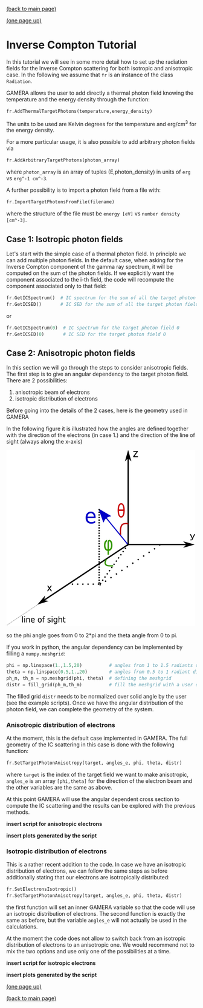 [(back to main page)](main_page.md)

[(one page up)](tutorials_main.md)

Inverse Compton Tutorial
========================

In this tutorial we will see in some more detail how to set up the radiation fields for the Inverse Compton scattering
for both isotropic and anisotropic case. In the following we assume that `fr` is an instance of the class `Radiation`.

GAMERA allows the user to add directly a thermal photon field knowing the temperature and the energy density through the
function:
```python
fr.AddThermalTargetPhotons(temperature,energy_density)
```
The units to be used are Kelvin degrees for the temperature and erg/cm<sup>3</sup> for the energy density.

For a more particular usage, it is also possible to add arbitrary photon fields via
```python
fr.AddArbitraryTargetPhotons(photon_array)
```
where `photon_array` is an array of tuples \(E,photon_density\) in units of `erg` vs `erg^-1 cm^-3`.

A further possibility is to import a photon field from a file with:
```python
fr.ImportTargetPhotonsFromFile(filename)
```
where the structure of the file must be `energy [eV]` vs `number density [cm^-3]`.


Case 1: Isotropic photon fields
-------------------------------

Let's start with the simple case of a thermal photon field. In principle we can add multiple photon fields. In the default
case, when asking for the Inverse Compton component of the gamma ray spectrum, it will be computed on the sum of the
photon fields. If we explicitily want the component associated to the i-th field, the code will recompute the component
associated only to that field:
```python
fr.GetICSpectrum()  # IC spectrum for the sum of all the target photon fields.
fr.GetICSED()       # IC SED for the sum of all the target photon fields.
```
or
```python
fr.GetICSpectrum(0)  # IC spectrum for the target photon field 0
fr.GetICSED(0)       # IC SED for the target photon field 0
```
Case 2: Anisotropic photon fields
---------------------------------

In this section we will go through the steps to consider anisotropic fields.
The first step is to give an angular dependency to the target photon field. There are 2 possibilities:
 1. anisotropic beam of electrons
 2. isotropic distribution of electrons

Before going into the details of the 2 cases, here is the geometry used in GAMERA

In the following figure it is illustrated how the angles are defined together with the direction of the electrons \(in case 1.\)
and the direction of the line of sight \(always along the x-axis\)

![geometry](anisotropy_geometry_v3.png) 

so the phi angle goes from 0 to 2\*pi and the theta angle from 0 to pi.

If you work in python, the angular dependency can be implemented by filling a `numpy.meshgrid`:
```python
phi = np.linspace(1.,1.5,20)          # angles from 1 to 1.5 radiants divided in 20 bins
theta = np.linspace(0.5,1.,20)        # angles from 0.5 to 1 radiant divided in 20 bins
ph_m, th_m = np.meshgrid(phi, theta)  # defining the meshgrid
distr = fill_grid(ph_m,th_m)          # fill the meshgrid with a user defined function
```
The filled grid `distr` needs to be normalized over solid angle by the user \(see the example scripts\).
Once we have the angular distribution of the photon field, we can complete the geometry of the system.

### Anisotropic distribution of electrons

At the moment, this is the default case implemented in GAMERA. The full geometry of the IC scattering in this case is done
with the following function:
```python
fr.SetTargetPhotonAnisotropy(target, angles_e, phi, theta, distr)
```
where `target` is the index of the target field we want to make anisotropic, `angles_e` is an array `[phi,theta]` for
the direction of the electron beam and the other variables are the same as above.

At this point GAMERA will use the angular dependent cross section to compute the IC scattering and the results can
be explored with the previous methods.

**insert script for anisotropic electrons**

**insert plots generated by the script**


### Isotropic distribution of electrons

This is a rather recent addition to the code. In case we have an isotropic distribution of electrons, we can follow the same steps as before additionally stating that our electrons are isotropically distributed:
```python
fr.SetElectronsIsotropic()
fr.SetTargetPhotonAnisotropy(target, angles_e, phi, theta, distr)
```
the first function will set an inner GAMERA variable so that the code will use an isotropic distribution of electrons. The second function is exactly the same as before, but the variable `angles_e` will not actually be used in the calculations.

At the moment the code does not allow to switch back from an isotropic distribution of electrons to an anisotropic one. We would recommend not to mix the two options and use only one of the possibilities at a time.

**insert script for isotropic electrons**

**insert plots generated by the script**


[(one page up)](tutorials_main.md)

[(back to main page)](main_page.md)
